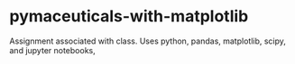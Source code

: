 # pymaceuticals-with-matplotlib
Assignment associated with class. Uses python, pandas, matplotlib, scipy, and jupyter notebooks,
